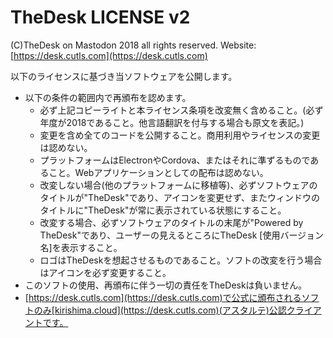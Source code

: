 # TheDesk LICENSE v2

(C)TheDesk on Mastodon 2018 all rights reserved. Website:[https://desk.cutls.com](https://desk.cutls.com)

以下のライセンスに基づき当ソフトウェアを公開します。  
- 以下の条件の範囲内で再頒布を認めます。
  - 必ず上記コピーライトと本ライセンス条項を改変無く含めること。(必ず年度が2018であること。他言語翻訳を付与する場合も原文を表記。)
  - 変更を含め全てのコードを公開すること。商用利用やライセンスの変更は認めない。
  - プラットフォームはElectronやCordova、またはそれに準ずるものであること。Webアプリケーションとしての配布は認めない。
  - 改変しない場合(他のプラットフォームに移植等)、必ずソフトウェアのタイトルが"TheDesk"であり、アイコンを変更せず、またウィンドウのタイトルに"TheDesk"が常に表示されている状態にすること。
  - 改変する場合、必ずソフトウェアのタイトルの末尾が"Powered by TheDesk"であり、ユーザーの見えるところにTheDesk [使用バージョン名]を表示すること。
  - ロゴはTheDeskを想起させるものであること。ソフトの改変を行う場合はアイコンを必ず変更すること。
- このソフトの使用、再頒布に伴う一切の責任をTheDeskは負いません。
- [https://desk.cutls.com](https://desk.cutls.com)で公式に頒布されるソフトのみ[kirishima.cloud](https://desk.cutls.com)(アスタルテ)公認クライアントです。